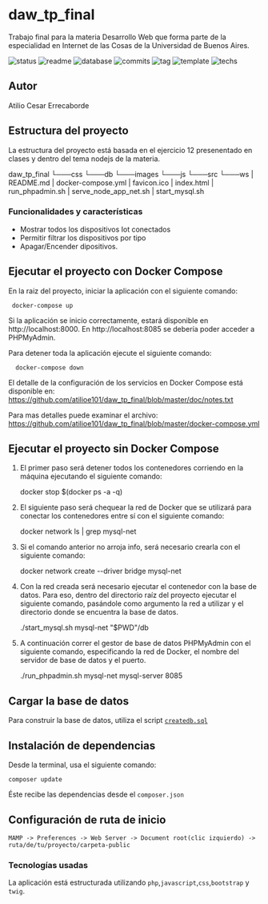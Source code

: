 # daw_tp_final
Trabajo final para la materia Desarrollo Web que forma parte de la especialidad en Internet de las Cosas de la Universidad de Buenos Aires.

![status](https://img.shields.io/badge/status-running-green.svg?colorB=00C106) ![readme](https://img.shields.io/badge/readme-OK-green.svg?colorB=00C106) ![database](https://img.shields.io/badge/database-OK-green.svg?colorB=00C106) ![commits](https://img.shields.io/badge/commits-26-blue.svg) ![tag](https://img.shields.io/badge/tag-v0.3-orange.svg)
![template](https://img.shields.io/badge/template-twig-yellow.svg) ![techs](https://img.shields.io/badge/techs-javascript—php—css—bootstrap-yellow.svg)

## Autor
Atilio Cesar Errecaborde

## Estructura del proyecto
La estructura del proyecto está basada en el ejercicio 12 presenentado en clases y dentro del tema nodejs de la materia. 

daw_tp_final
  └───css
  └───db
  └───images
  └───js
  └───src
  └───ws
  | README.md
  | docker-compose.yml
  | favicon.ico
  | index.html
  | run_phpadmin.sh
  | serve_node_app_net.sh
  | start_mysql.sh


### Funcionalidades y características
- Mostrar todos los dispositivos Iot conectados
- Permitir filtrar los dispositivos por tipo
- Apagar/Encender dipositivos.


## Ejecutar el proyecto con Docker Compose

  En la raiz del proyecto, iniciar la aplicación con el siguiente comando:

     docker-compose up
  
  Si la aplicación se inicio correctamente, estará disponible en http://localhost:8000.
  En http://localhost:8085 se debería poder acceder a PHPMyAdmin.

  Para detener toda la aplicación ejecute el siguiente comando:

      docker-compose down 
  
  
  El detalle de la configuración de los servicios en Docker Compose está disponible en:
  https://github.com/atilioe101/daw_tp_final/blob/master/doc/notes.txt

  Para mas detalles puede examinar el archivo:
  https://github.com/atilioe101/daw_tp_final/blob/master/docker-compose.yml
  

## Ejecutar el proyecto sin Docker Compose  

  1.  El primer paso será detener todos los contenedores corriendo en la máquina ejecutando 
      el siguiente comando:
      
        docker stop $(docker ps -a -q)

  2.  El siguiente paso será chequear la red de Docker que se utilizará para conectar los
      contenedores entre sí con el siguiente comando:

        docker network ls | grep mysql-net
  
  3.  Si el comando anterior no arroja info, será necesario crearla con el siguiente comando:
  
      docker network create --driver bridge mysql-net

  4.  Con la red creada será necesario ejecutar el contenedor con la base de datos. Para eso,
      dentro del directorio raíz del proyecto ejecutar el siguiente comando, pasándole como
      argumento la red a utilizar y el directorio donde se encuentra la base de datos.
      
      ./start_mysql.sh mysql-net "$PWD"/db

  5.  A continuación correr el gestor de base de datos PHPMyAdmin con el siguiente comando,
      especificando la red de Docker, el nombre del servidor de base de datos y el puerto.

      ./run_phpadmin.sh mysql-net mysql-server 8085



## Cargar la base de datos

Para construir la base de datos, 
utiliza el script [`createdb.sql`](https://github.com/AdryDev92/peluqueria_canina/blob/master/createdb.sql)

## Instalación de dependencias
Desde la terminal, usa el siguiente comando:

```
composer update
```

Éste recibe las dependencias desde el `composer.json`

## Configuración de ruta de inicio

```
MAMP -> Preferences -> Web Server -> Document root(clic izquierdo) -> ruta/de/tu/proyecto/carpeta-public
```

### Tecnologías usadas

La aplicación está estructurada utilizando
`php`,`javascript`,`css`,`bootstrap` y `twig`.